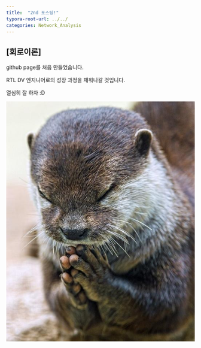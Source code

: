 ```yaml
---
title:  "2nd 포스팅!"
typora-root-url: ../../
categories: Network_Analysis
---
```


## [회로이론]

github page를 처음 만들었습니다.

RTL DV 엔지니어로의 성장 과정을 채워나갈 것입니다.

열심히 잘 하자 :D

<img src="/images/2024-08-26-2nd/sudallll-4665045.JPEG">



